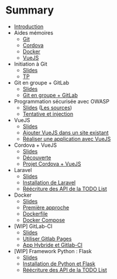 # Summary

* [Introduction](README.md)
* Aides mémoires
	* [Git](cheatsheets/git/README.md)
	* [Cordova](cheatsheets/cordova/README.md)
	* [Docker](cheatsheets/docker/README.md)
	* [VueJS](cheatsheets/vuejs/README.md)
* Initiation à Git
	* [Slides](https://rawgit.com/c4software/bts/master/cours/git/)
	* [TP](tp/git_initiation/README.md)
* Git en groupe + GitLab
	* [Slides](https://rawgit.com/c4software/bts/master/cours/gitlab/)
	* [Git en groupe + GitLab](tp/gitlab/README.md)
* Programmation sécurisée avec OWASP
	* [Slides](https://rawgit.com/c4software/bts/master/cours/securite_applications_web/) ([Les sources](cours/securite_applications_web))
	* [Tentative et injection](tp/securite/README.md)
* VueJS
	* [Slides](https://rawgit.com/c4software/bts/master/cours/vuejs/)
	* [Ajouter VueJS dans un site existant](tp/vuejs/tp1.md)
	* [Réaliser une application avec VueJS](tp/vuejs/tp2.md)
* Cordova + VueJS
	* [Slides](https://rawgit.com/c4software/bts/master/cours/cordova/)
	* [Découverte](tp/cordova/decouverte.md)
	* [Projet Cordova + VueJS](tp/cordova/vuejs_cordova.md)
* Laravel
	* [Slides](https://rawgit.com/c4software/bts/master/cours/laravel/)
	* [Installation de Laravel](tp/laravel/introduction.md)
	* [Réécriture des API de la TODO List](tp/laravel/creation_api.md)
* Docker
	* [Slides](https://rawgit.com/c4software/bts/master/cours/docker/)
	* [Première approche](tp/docker/introduction.md)
	* [Dockerfile](tp/docker/dockerfile.md)
	* [Docker Compose](tp/docker/docker_compose.md)
* [WIP] GitLab-CI
	* [Slides](https://rawgit.com/c4software/bts/master/cours/gitlabci/)
	* [Utiliser Gitlab Pages](tp/ci/pages.md)
	* [App Hybride et Gitlab-CI](tp/ci/ci-hybride.md)
* [WIP] Framework Python : Flask
	* [Slides](https://rawgit.com/c4software/bts/master/cours/flask/)
	* [Installation de Python et Flask](./tp/python/flask.md)
	* [Réécriture des API de la TODO List](./tp/python/flask_todolist_api.md)
